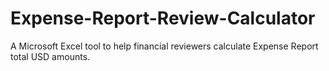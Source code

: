# Expense-Report-Review-Calculator
A Microsoft Excel tool to help financial reviewers calculate Expense Report total USD amounts.
